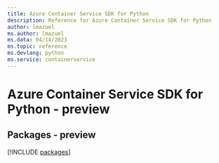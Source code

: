 ```yaml
---
title: Azure Container Service SDK for Python
description: Reference for Azure Container Service SDK for Python
author: lmazuel
ms.author: lmazuel
ms.data: 04/14/2023
ms.topic: reference
ms.devlang: python
ms.service: containerservice
---
```

# Azure Container Service SDK for Python - preview
## Packages - preview
[!INCLUDE [packages](container-service-index.md)]